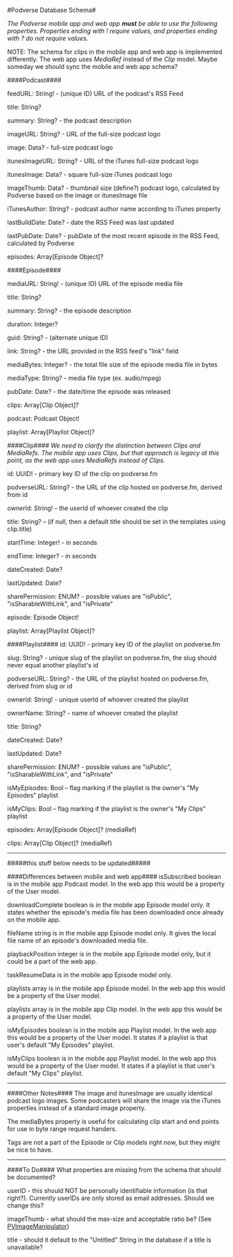 #Podverse Database Schema#

_The Podverse mobile app and web app **must** be able to use the following properties. Properties ending with ! require values, and properties ending with ? do not require values._

NOTE: The schema for clips in the mobile app and web app is implemented differently. The web app uses _MediaRef_ instead of the _Clip_ model. Maybe someday we should sync the mobile and web app schema?

####Podcast####

feedURL: String! - (unique ID) URL of the podcast's RSS Feed

title: String?

summary: String? - the podcast description

imageURL: String? -  URL of the full-size podcast logo

image: Data? - full-size podcast logo

itunesImageURL: String? - URL of the iTunes full-size podcast logo

itunesImage: Data? - square full-size iTunes podcast logo

imageThumb: Data? - thumbnail size (define?) podcast logo, calculated by Podverse based on the image or itunesImage file

iTunesAuthor: String? - podcast author name according to iTunes property

lastBuildDate: Date? - date the RSS Feed was last updated

lastPubDate: Date? - pubDate of the most recent episode in the RSS Feed, calculated by Podverse

episodes: Array[Episode Object]?

####Episode####

mediaURL: String! - (unique ID) URL of the episode media file

title: String?

summary: String? - the episode description

duration: Integer?

guid: String? - (alternate unique ID)

link: String? - the URL provided in the RSS feed's "link" field

mediaBytes: Integer? - the total file size of the episode media file in bytes

mediaType: String? - media file type (ex. audio/mpeg)

pubDate: Date? - the date/time the episode was released

clips: Array[Clip Object]?

podcast: Podcast Object!

playlist: Array[Playlist Object]?

####Clip####
_We need to clarify the distinction between Clips and MediaRefs. The mobile app uses Clips, but that approach is legacy at this point, as the web app uses MediaRefs instead of Clips._

id: UUID! - primary key ID of the clip on podverse.fm

podverseURL: String? - the URL of the clip hosted on podverse.fm, derived from id

ownerId: String! - the userId of whoever created the clip

title: String? – (if null, then a default title should be set in the templates using clip.title)

startTime: Integer! - in seconds

endTime: Integer? - in seconds

dateCreated: Date?

lastUpdated: Date?

sharePermission: ENUM? - possible values are "isPublic", "isSharableWithLink", and "isPrivate"

episode: Episode Object!

playlist: Array[Playlist Object]?

####Playlist####
id: UUID! - primary key ID of the playlist on podverse.fm

slug: String? - unique slug of the playlist on podverse.fm, the slug should never equal another playlist's id

podverseURL: String? - the URL of the playlist hosted on podverse.fm, derived from slug or id

ownerId: String! - unique userId of whoever created the playlist

ownerName: String? - name of whoever created the playlist

title: String?

dateCreated: Date?

lastUpdated: Date?

sharePermission: ENUM? - possible values are "isPublic", "isSharableWithLink", and "isPrivate"

isMyEpisodes: Bool – flag marking if the playlist is the owner's "My Episodes" playlist

isMyClips: Bool – flag marking if the playlist is the owner's "My Clips" playlist

episodes: Array[Episode Object]? (mediaRef)

clips: Array[Clip Object]? (mediaRef)

---

#####this stuff below needs to be updated#####

####Differences between mobile and web app####
isSubscribed boolean is in the mobile app Podcast model. In the web app this would be a property of the User model.

downloadComplete boolean is in the mobile app Episode model only. It states whether the episode's media file has been downloaded once already on the mobile app.

fileName string is in the mobile app Episode model only. It gives the local file name of an episode's downloaded media file.

playbackPosition integer is in the mobile app Episode model only, but it could be a part of the web app.

taskResumeData is in the mobile app Episode model only.

playlists array is in the mobile app Episode model. In the web app this would be a property of the User model.

playlists array is in the mobile app Clip model. In the web app this would be a property of the User model.

isMyEpisodes boolean is in the mobile app Playlist model. In the web app this would be a property of the User model. It states if a playlist is that user's default "My Episodes" playlist.

isMyClips boolean is in the mobile app Playlist model. In the web app this would be a property of the User model. It states if a playlist is that user's default "My Clips" playlist.

---

####Other Notes####
The image and itunesImage are usually identical podcast logo images. Some podcasters will share the image via the iTunes properties instead of a standard image property.

The mediaBytes property is useful for calculating clip start and end points for use in byte range request handers.

Tags are not a part of the Episode or Clip models right now, but they might be nice to have.

---

####To Do####
What properties are missing from the schema that should be documented?

userID - this should NOT be personally identifiable information (is that right?). Currently userIDs are only stored as email addresses. Should we change this?

imageThumb - what should the max-size and acceptable ratio be? (See [PVImageManipulator](https://github.com/podverse/podverse/blob/master/podverse/PVImageManipulator.swift#L11))

title - should it default to the "Untitled" String in the database if a title is unavailable?
